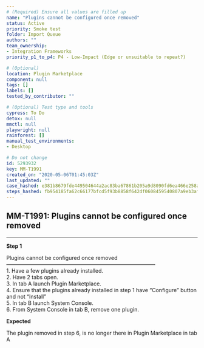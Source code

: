 ```yaml
---
# (Required) Ensure all values are filled up
name: "Plugins cannot be configured once removed"
status: Active
priority: Smoke test
folder: Import Queue
authors: ""
team_ownership: 
- Integration Frameworks
priority_p1_to_p4: P4 - Low-Impact (Edge or unsuitable to repeat?)

# (Optional)
location: Plugin Marketplace
component: null
tags: []
labels: []
tested_by_contributor: ""

# (Optional) Test type and tools
cypress: To Do
detox: null
mmctl: null
playwright: null
rainforest: []
manual_test_environments:
- Desktop

# Do not change
id: 5293932
key: MM-T1991
created_on: "2020-05-06T01:45:03Z"
last_updated: ""
case_hashed: e381b8679fde449504644a2ac83ba67861b205a9d8090fd6ea466e258a4753a728e2f63a6400cac60aed8293c97d2a9b
steps_hashed: fb954185fa62c66177bfcd5f93b8858f642df0608459540807a9eb3af76eaa2e540dca86d6d6a432fdd2862454a1f3ba
---
```


<!-- (Auto-generated) Based on frontmatter's "key" and "name" -->

## MM-T1991: Plugins cannot be configured once removed

---

**Step 1**

Plugins cannot be configured once removed\
————————————————————————————\
1\. Have a few plugins already installed.\
2\. Have 2 tabs open.\
3\. In tab A launch Plugin Marketplace.\
4\. Ensure that the plugins already installed in step 1 have “Configure” button and not “Install”\
5\. In tab B launch System Console.\
6\. From System Console in tab B, remove one plugin.

**Expected**

The plugin removed in step 6, is no longer there in Plugin Marketplace in tab A

